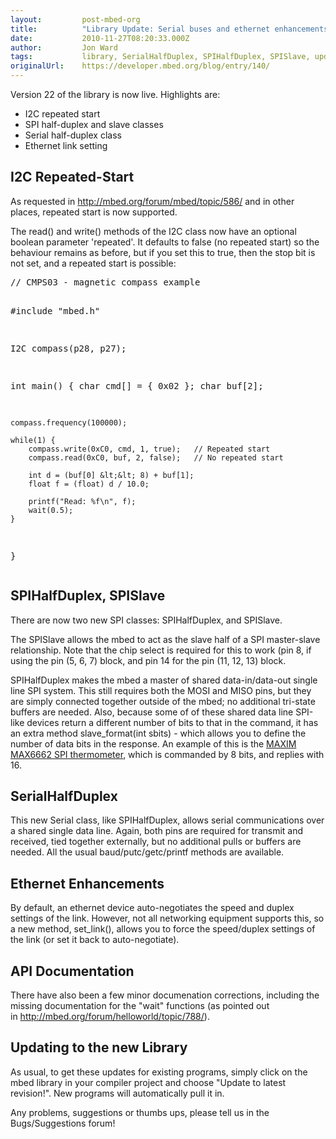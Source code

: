 ```yaml
---
layout:         post-mbed-org
title:          "Library Update: Serial buses and ethernet enhancements.I2C Repeated-StartSPIHalfDuplex, SPISlaveSerialHalfDuplexEthernet EnhancementsAPI DocumentationUpdating to the new Library"
date:           2010-11-27T08:20:33.000Z
author:         Jon Ward
tags:           library, SerialHalfDuplex, SPIHalfDuplex, SPISlave, updates
originalUrl:    https://developer.mbed.org/blog/entry/140/
---
```


<p>
  Version 22 of the library is now live. Highlights are:
</p>
<ul>
  <li>I2C repeated start
  </li>
  <li>SPI half-duplex and slave classes
  </li>
  <li>Serial half-duplex class
  </li>
  <li>Ethernet link setting
  </li>
</ul>
<h2>
  I2C Repeated-Start
</h2>
<p>
  As requested in&nbsp;<a href=
  "http://mbed.org/blog/entry/140/">http://mbed.org/forum/mbed/topic/586/</a>
  and in other places, repeated start is now supported.
</p>
<p>
  The read() and write() methods of the I2C class now have an
  optional boolean parameter 'repeated'. It defaults to false (no
  repeated start) so the behaviour remains as before, but if you
  set this to true, then the stop bit is not set, and a repeated
  start is possible:
</p>
<pre>
// CMPS03 - magnetic compass example

#include "mbed.h"

I2C compass(p28, p27);

int main() {
    char cmd[] = { 0x02 };
    char buf[2];

    compass.frequency(100000);

    while(1) {
        compass.write(0xC0, cmd, 1, true);   // Repeated start
        compass.read(0xC0, buf, 2, false);   // No repeated start

        int d = (buf[0] &lt;&lt; 8) + buf[1];
        float f = (float) d / 10.0;

        printf("Read: %f\n", f);
        wait(0.5);
    }
}
</pre>
<h2>
  SPIHalfDuplex, SPISlave
</h2>
<p>
  There are now two new SPI classes: SPIHalfDuplex, and SPISlave.
</p>
<p>
  The SPISlave allows the mbed to act as the slave half of a SPI
  master-slave relationship. Note that the chip select is required
  for this to work (pin 8, if using the pin (5, 6, 7) block, and
  pin 14 for the pin (11, 12, 13) block.
</p>
<p>
  SPIHalfDuplex makes the mbed a master of shared data-in/data-out
  single line SPI system. This still requires both the MOSI and
  MISO pins, but they are simply connected together outside of the
  mbed; no additional tri-state buffers are needed. Also, because
  some of of these shared data line SPI-like devices return a
  different number of bits to that in the command, it has an extra
  method slave_format(int sbits) - which allows you to define the
  number of data bits in the response. An example of this is the
  <a href=
  "http://www.maxim-ic.com/quick_view2.cfm/qv_pk/3080">MAXIM
  MAX6662 SPI thermometer</a>, which is commanded by 8 bits, and
  replies with 16.
</p>
<h2>
  SerialHalfDuplex
</h2>
<p>
  This new Serial class, like SPIHalfDuplex, allows serial
  communications over a shared single data line. Again, both pins
  are required for transmit and received, tied together externally,
  but no additional pulls or buffers are needed. All the usual
  baud/putc/getc/printf methods are available.
</p>
<h2>
  Ethernet Enhancements
</h2>
<p>
  By default, an ethernet device auto-negotiates the speed and
  duplex settings of the link. However, not all networking
  equipment supports this, so a new method, set_link(), allows you
  to force the speed/duplex settings of the link (or set it back to
  auto-negotiate).
</p>
<h2>
  API Documentation
</h2>
<p>
  There have also been a few minor documenation corrections,
  including the missing documentation for the "wait" functions (as
  pointed out in&nbsp;<a href=
  "http://mbed.org/forum/helloworld/topic/788/">http://mbed.org/forum/helloworld/topic/788/</a>).
</p>
<h2>
  Updating to the new Library
</h2>
<p>
  As usual, to get these updates for existing programs, simply
  click on the mbed library in your compiler project and choose
  "Update to latest revision!". New programs will automatically
  pull it in.
</p>
<p>
  Any problems, suggestions or thumbs ups, please tell us in the
  Bugs/Suggestions forum!
</p>

